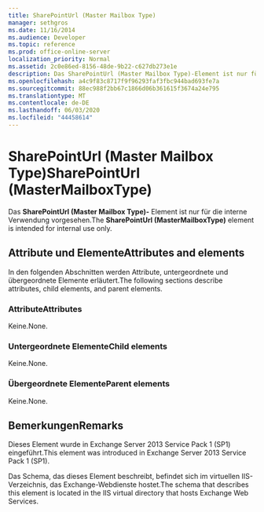 ```yaml
---
title: SharePointUrl (Master Mailbox Type)
manager: sethgros
ms.date: 11/16/2014
ms.audience: Developer
ms.topic: reference
ms.prod: office-online-server
localization_priority: Normal
ms.assetid: 2c0e86ed-8156-48de-9b22-c627db273e1e
description: Das SharePointUrl (Master Mailbox Type)-Element ist nur für die interne Verwendung vorgesehen.
ms.openlocfilehash: a4c9f83c8717f9f96293faf3fbc944bad693fe7a
ms.sourcegitcommit: 88ec988f2bb67c1866d06b361615f3674a24e795
ms.translationtype: MT
ms.contentlocale: de-DE
ms.lasthandoff: 06/03/2020
ms.locfileid: "44458614"
---
```

# <a name="sharepointurl-mastermailboxtype"></a><span data-ttu-id="7253c-103">SharePointUrl (Master Mailbox Type)</span><span class="sxs-lookup"><span data-stu-id="7253c-103">SharePointUrl (MasterMailboxType)</span></span>

<span data-ttu-id="7253c-104">Das **SharePointUrl (Master Mailbox Type)-** Element ist nur für die interne Verwendung vorgesehen.</span><span class="sxs-lookup"><span data-stu-id="7253c-104">The **SharePointUrl (MasterMailboxType)** element is intended for internal use only.</span></span> 

## <a name="attributes-and-elements"></a><span data-ttu-id="7253c-105">Attribute und Elemente</span><span class="sxs-lookup"><span data-stu-id="7253c-105">Attributes and elements</span></span>

<span data-ttu-id="7253c-106">In den folgenden Abschnitten werden Attribute, untergeordnete und übergeordnete Elemente erläutert.</span><span class="sxs-lookup"><span data-stu-id="7253c-106">The following sections describe attributes, child elements, and parent elements.</span></span>
  
### <a name="attributes"></a><span data-ttu-id="7253c-107">Attribute</span><span class="sxs-lookup"><span data-stu-id="7253c-107">Attributes</span></span>

<span data-ttu-id="7253c-108">Keine.</span><span class="sxs-lookup"><span data-stu-id="7253c-108">None.</span></span>
  
### <a name="child-elements"></a><span data-ttu-id="7253c-109">Untergeordnete Elemente</span><span class="sxs-lookup"><span data-stu-id="7253c-109">Child elements</span></span>

<span data-ttu-id="7253c-110">Keine.</span><span class="sxs-lookup"><span data-stu-id="7253c-110">None.</span></span>
  
### <a name="parent-elements"></a><span data-ttu-id="7253c-111">Übergeordnete Elemente</span><span class="sxs-lookup"><span data-stu-id="7253c-111">Parent elements</span></span>

<span data-ttu-id="7253c-112">Keine.</span><span class="sxs-lookup"><span data-stu-id="7253c-112">None.</span></span>
  
## <a name="remarks"></a><span data-ttu-id="7253c-113">Bemerkungen</span><span class="sxs-lookup"><span data-stu-id="7253c-113">Remarks</span></span>

<span data-ttu-id="7253c-114">Dieses Element wurde in Exchange Server 2013 Service Pack 1 (SP1) eingeführt.</span><span class="sxs-lookup"><span data-stu-id="7253c-114">This element was introduced in Exchange Server 2013 Service Pack 1 (SP1).</span></span>
  
<span data-ttu-id="7253c-115">Das Schema, das dieses Element beschreibt, befindet sich im virtuellen IIS-Verzeichnis, das Exchange-Webdienste hostet.</span><span class="sxs-lookup"><span data-stu-id="7253c-115">The schema that describes this element is located in the IIS virtual directory that hosts Exchange Web Services.</span></span>
  

